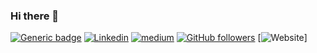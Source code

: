 ### Hi there 👋

[![Generic badge](https://img.shields.io/badge/louiskueh.com-up-green.svg)](https://louiskueh.com)
[![Linkedin](https://img.shields.io/badge/-LinkedIn-222222?style=flat-square&logo=Linkedin&logoColor=white&link=https://www.linkedin.com/in/louiskueh/)](https://www.linkedin.com/in/louiskueh/)
[![medium](https://aleen42.github.io/badges/src/medium.svg)](https://medium.com/@louiskueh)
[![GitHub followers](https://img.shields.io/github/followers/louiskueh.svg?style=social&label=Follow&maxAge=2592000)](https://github.com/louiskueh?tab=followers)
[![Website](https://img.shields.io/website?down_color=lightgrey&down_message=offline&up_color=green&up_message=online&url=https%3A%2F%2Flouiskueh.com)]

<!--
**louiskueh/louiskueh** is a ✨ _special_ ✨ repository because its `README.md` (this file) appears on your GitHub profile.


Here are some ideas to get you started:

- 🔭 I’m currently working on ...
- 🌱 I’m currently learning ...
- 👯 I’m looking to collaborate on ...
- 🤔 I’m looking for help with ...
- 💬 Ask me about ...
- 📫 How to reach me: ...
- 😄 Pronouns: ...
- ⚡ Fun fact: ...
-->
